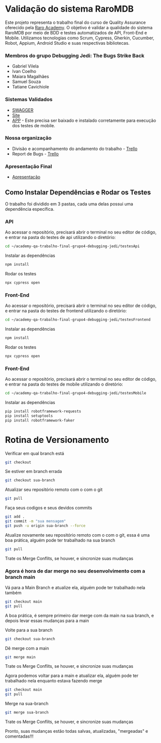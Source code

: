 # Validação do sistema RaroMDB
Este projeto representa o trabalho final do curso de Quality Assurance oferecido pela [Raro Academy](https://www.raroacademy.com.br/). O objetivo é validar a qualidade do sistema RaroMDB por meio de BDD e testes automatizados de API, Front-End e Mobile. Utilizamos tecnologias como Scrum, Cypress, Gherkin, Cucumber, Robot, Appium, Android Studio e suas respectivas bibliotecas.

### Membros do grupo Debugging Jedi: The Bugs Strike Back
- Gabriel Vilela
- Ivan Coelho
- Maiara Magalhães
- Samuel Souza
- Tatiane Cavichiole

### Sistemas Validados
- [SWAGGER](https://raromdb-3c39614e42d4.herokuapp.com/swagger)
- [Site](https://raromdb-frontend-c7d7dc3305a0.herokuapp.com/)
- [APP](https://drive.google.com/file/d/1XXnwSrbgJgNgOyXOHfv7CKWAtf6A3MmD/view) - Este precisa ser baixado e instalado corretamente para execução dos testes de mobile.

### Nossa organização
- Divisão e acompanhamento do andamento do trabalho - [Trello](https://trello.com/b/jd6Sid02/kanban-grupo-4)
- Report de Bugs - [Trello](https://trello.com/b/7gqMDifK/report-bugs)

### Apresentação Final
- [Apresentação]()

## Como Instalar Dependências e Rodar os Testes
O trabalho foi dividido em 3 pastas, cada uma delas possui uma dependência específica.

### API
Ao acessar o repositório, precisará abrir o terminal no seu editor de código, e entrar na pasta do testes de api utilizando o diretório: 

```bash
cd ~/academy-qa-trabalho-final-grupo4-debugging-jedi/testesApi
```

Instalar as dependências

```bash
npm install
```

Rodar os testes

```bash
npx cypress open
```

### Front-End
Ao acessar o repositório, precisará abrir o terminal no seu editor de código, e entrar na pasta do testes de frontend utilizando o diretório: 

```bash
cd ~/academy-qa-trabalho-final-grupo4-debugging-jedi/testesFrontend

```
Instalar as dependências

```bash
npm install
```

Rodar os testes

```bash
npx cypress open
```

### Front-End
Ao acessar o repositório, precisará abrir o terminal no seu editor de código, e entrar na pasta do testes de mobile utilizando o diretório: 

```bash
cd ~/academy-qa-trabalho-final-grupo4-debugging-jedi/testesMobile

```
Instalar as dependências

```bash
pip install robotframework-requests
pip install setuptools
pip install robotframework-faker
```

# Rotina de Versionamento

Verificar em qual branch está

```bash
git checkout
```

Se estiver em branch errada

```bash
git checkout sua-branch
```

Atualizar seu repositório remoto com o com o git

```bash
git pull
```

Faça seus codigos e seus devidos commits

```bash
git add .
git commit -m "sua mensagem"
git push -u origin sua-branch --force
```

Atualize novamente seu repositório remoto com o com o git, essa é uma boa prática, alguém pode ter trabalhado na sua branch

```bash
git pull
```

Trate os Merge Conflits, se houver, e sincronize suas mudanças

### Agora é hora de dar merge no seu desenvolvimento com a branch main

Vá para a Main Branch e atualize ela, alguém pode ter trabalhado nela também

```bash
git checkout main
git pull
```

A boa prática, é sempre primeiro dar merge com da main na sua branch, e depois levar essas mudanças para a main

Volte para a sua branch

```bash
git checkout sua-branch
```

Dê merge com a main

```bash
git merge main
```

Trate os Merge Conflits, se houver, e sincronize suas mudanças

Agora podemos voltar para a main e atualizar ela, alguém pode ter trabalhado nela enquanto estava fazendo merge

```bash
git checkout main
git pull
```

Merge na sua-branch

```bash
git merge sua-branch
```

Trate os Merge Conflits, se houver, e sincronize suas mudanças

Pronto, suas mudanças estão todas salvas, atualizadas, "mergeadas" e comentadas!!!
